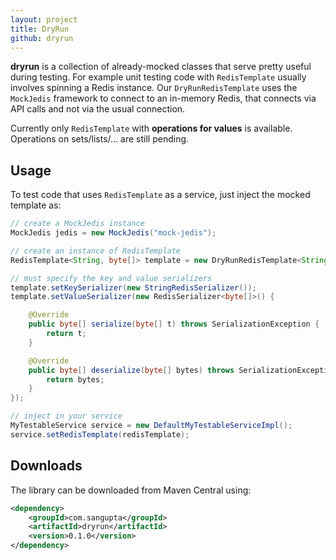 ```yaml
---
layout: project
title: DryRun
github: dryrun
---
```


**dryrun** is a collection of already-mocked classes that serve pretty useful during testing. For example
unit testing code with `RedisTemplate` usually involves spinning a Redis instance. Our `DryRunRedisTemplate`
uses the `MockJedis` framework to connect to an in-memory Redis, that connects via API calls and not via
the usual connection.

Currently only `RedisTemplate` with **operations for values** is available. Operations on sets/lists/... are still pending.

Usage
-----

To test code that uses `RedisTemplate` as a service, just inject the mocked template as:

```java
// create a MockJedis instance
MockJedis jedis = new MockJedis("mock-jedis");

// create an instance of RedisTemplate
RedisTemplate<String, byte[]> template = new DryRunRedisTemplate<String, byte[]>(jedis);

// must specify the key and value serializers
template.setKeySerializer(new StringRedisSerializer());
template.setValueSerializer(new RedisSerializer<byte[]>() {

	@Override
	public byte[] serialize(byte[] t) throws SerializationException {
		return t;
	}

	@Override
	public byte[] deserialize(byte[] bytes) throws SerializationException {
		return bytes;
	}
});

// inject in your service
MyTestableService service = new DefaultMyTestableServiceImpl();
service.setRedisTemplate(redisTemplate);
```

Downloads
---------

The library can be downloaded from Maven Central using:

```xml
<dependency>
    <groupId>com.sangupta</groupId>
    <artifactId>dryrun</artifactId>
    <version>0.1.0</version>
</dependency>
```

